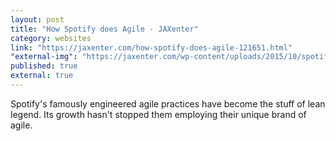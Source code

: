 ```yaml
---
layout: post
title: "How Spotify does Agile - JAXenter"
category: websites
link: "https://jaxenter.com/how-spotify-does-agile-121651.html"
"external-img": "https://jaxenter.com/wp-content/uploads/2015/10/spotify-logo.png"
published: true
external: true
---
```

<p>
Spotify's famously engineered agile practices have become the stuff of lean legend. Its growth hasn't stopped them employing their unique brand of agile.</p>